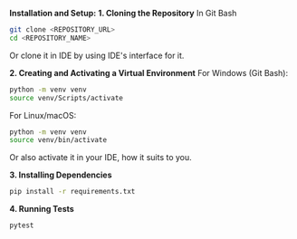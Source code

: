 **Installation and Setup:**
**1. Cloning the Repository**
In Git Bash
```bash
git clone <REPOSITORY_URL>
cd <REPOSITORY_NAME>
```
Or clone it in IDE by using IDE's interface for it.

**2. Creating and Activating a Virtual Environment**
For Windows (Git Bash):
```bash
python -m venv venv
source venv/Scripts/activate
```
For Linux/macOS:
```bash
python -m venv venv
source venv/bin/activate
```
Or also activate it in your IDE, how it suits to you.

**3. Installing Dependencies**
```bash
pip install -r requirements.txt
```
**4. Running Tests**
```bash
pytest
```
